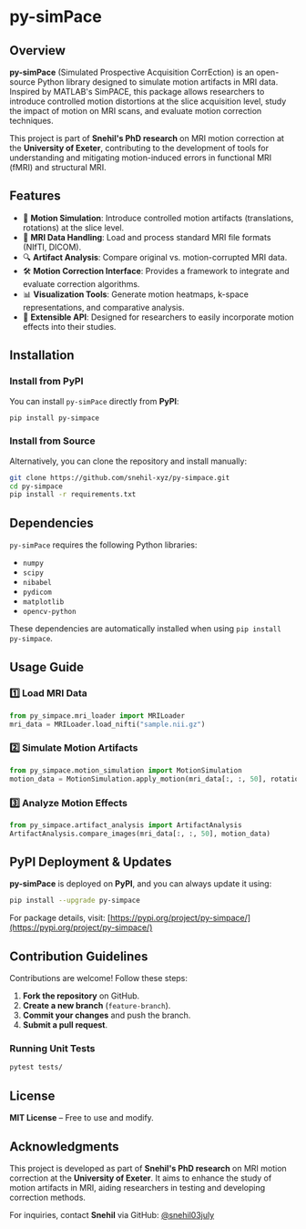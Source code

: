 # py-simPace

## Overview
**py-simPace** (Simulated Prospective Acquisition CorrEction) is an open-source Python library designed to simulate motion artifacts in MRI data. Inspired by MATLAB's SimPACE, this package allows researchers to introduce controlled motion distortions at the slice acquisition level, study the impact of motion on MRI scans, and evaluate motion correction techniques.

This project is part of **Snehil's PhD research** on MRI motion correction at the **University of Exeter**, contributing to the development of tools for understanding and mitigating motion-induced errors in functional MRI (fMRI) and structural MRI.

## Features
- 🏃 **Motion Simulation**: Introduce controlled motion artifacts (translations, rotations) at the slice level.
- 📂 **MRI Data Handling**: Load and process standard MRI file formats (NIfTI, DICOM).
- 🔍 **Artifact Analysis**: Compare original vs. motion-corrupted MRI data.
- 🛠 **Motion Correction Interface**: Provides a framework to integrate and evaluate correction algorithms.
- 📊 **Visualization Tools**: Generate motion heatmaps, k-space representations, and comparative analysis.
- 🧩 **Extensible API**: Designed for researchers to easily incorporate motion effects into their studies.

## Installation
### Install from PyPI
You can install `py-simPace` directly from **PyPI**:
```bash
pip install py-simpace
```

### Install from Source
Alternatively, you can clone the repository and install manually:
```bash
git clone https://github.com/snehil-xyz/py-simpace.git
cd py-simpace
pip install -r requirements.txt
```

## Dependencies
`py-simPace` requires the following Python libraries:
- `numpy`
- `scipy`
- `nibabel`
- `pydicom`
- `matplotlib`
- `opencv-python`

These dependencies are automatically installed when using `pip install py-simpace`.

## Usage Guide
### 1️⃣ Load MRI Data
```python
from py_simpace.mri_loader import MRILoader
mri_data = MRILoader.load_nifti("sample.nii.gz")
```

### 2️⃣ Simulate Motion Artifacts
```python
from py_simpace.motion_simulation import MotionSimulation
motion_data = MotionSimulation.apply_motion(mri_data[:, :, 50], rotation=10, translation=(5, 5))
```

### 3️⃣ Analyze Motion Effects
```python
from py_simpace.artifact_analysis import ArtifactAnalysis
ArtifactAnalysis.compare_images(mri_data[:, :, 50], motion_data)
```

## PyPI Deployment & Updates
**py-simPace** is deployed on **PyPI**, and you can always update it using:
```bash
pip install --upgrade py-simpace
```

For package details, visit: [https://pypi.org/project/py-simpace/](https://pypi.org/project/py-simpace/)

## Contribution Guidelines
Contributions are welcome! Follow these steps:
1. **Fork the repository** on GitHub.
2. **Create a new branch** (`feature-branch`).
3. **Commit your changes** and push the branch.
4. **Submit a pull request**.

### Running Unit Tests
```bash
pytest tests/
```

## License
**MIT License** – Free to use and modify.

## Acknowledgments
This project is developed as part of **Snehil's PhD research** on MRI motion correction at the **University of Exeter**. It aims to enhance the study of motion artifacts in MRI, aiding researchers in testing and developing correction methods.

For inquiries, contact **Snehil** via GitHub: [@snehil03july](https://github.com/snehil03july/)


